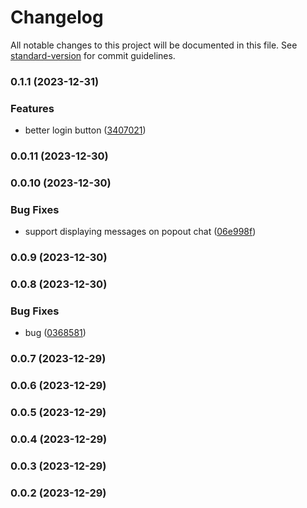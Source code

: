 # Changelog

All notable changes to this project will be documented in this file. See [standard-version](https://github.com/conventional-changelog/standard-version) for commit guidelines.

### 0.1.1 (2023-12-31)


### Features

* better login button ([3407021](https://github.com/Stormix/twitch-voice-notes/commit/3407021aba0b4737c7d62d1d1f8b70be8db48a82))

### 0.0.11 (2023-12-30)

### 0.0.10 (2023-12-30)


### Bug Fixes

* support displaying messages on popout chat ([06e998f](https://github.com/Stormix/twitch-voice-notes/commit/06e998f896aeaae9e09db93109f53fa214cd63ce))

### 0.0.9 (2023-12-30)

### 0.0.8 (2023-12-30)


### Bug Fixes

* bug ([0368581](https://github.com/Stormix/twitch-voice-notes/commit/0368581a40bb537b9e7a5c58f32b244e203fa9d6))

### 0.0.7 (2023-12-29)

### 0.0.6 (2023-12-29)

### 0.0.5 (2023-12-29)

### 0.0.4 (2023-12-29)

### 0.0.3 (2023-12-29)

### 0.0.2 (2023-12-29)

